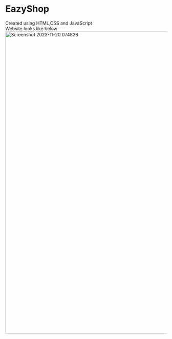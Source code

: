 # EazyShop
Created using HTML,CSS and JavaScript <br>
Website looks like below
<img width="945" alt="Screenshot 2023-11-20 074826" src="https://github.com/reddymanyam/eazzyshop/assets/142713295/f6659323-4e3c-4c58-9a2d-ba8d049e4028">

